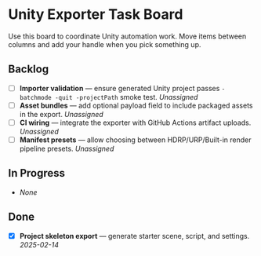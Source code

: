 # Unity Exporter Task Board

Use this board to coordinate Unity automation work. Move items between columns and add your handle when you pick something up.

## Backlog
- [ ] **Importer validation** — ensure generated Unity project passes `-batchmode -quit -projectPath` smoke test. _Unassigned_
- [ ] **Asset bundles** — add optional payload field to include packaged assets in the export. _Unassigned_
- [ ] **CI wiring** — integrate the exporter with GitHub Actions artifact uploads. _Unassigned_
- [ ] **Manifest presets** — allow choosing between HDRP/URP/Built-in render pipeline presets. _Unassigned_

## In Progress
- _None_

## Done
- [x] **Project skeleton export** — generate starter scene, script, and settings. _2025-02-14_
